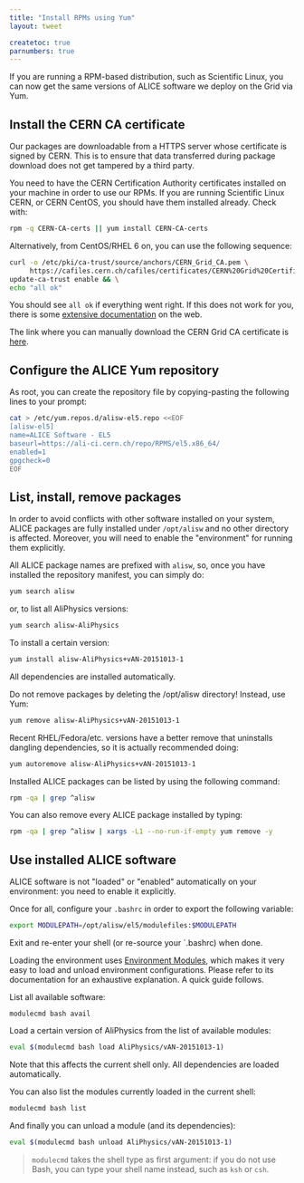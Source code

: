 ```yaml
---
title: "Install RPMs using Yum"
layout: tweet

createtoc: true
parnumbers: true
---
```


If you are running a RPM-based distribution, such as Scientific Linux, you can
now get the same versions of ALICE software we deploy on the Grid via Yum.


Install the CERN CA certificate
-------------------------------

Our packages are downloadable from a HTTPS server whose certificate is signed by
CERN. This is to ensure that data transferred during package download does not
get tampered by a third party.

You need to have the CERN Certification Authority certificates installed on your
machine in order to use our RPMs. If you are running Scientific Linux CERN, or
CERN CentOS, you should have them installed already. Check with:

```bash
rpm -q CERN-CA-certs || yum install CERN-CA-certs
```

Alternatively, from CentOS/RHEL 6 on, you can use the following sequence:

```bash
curl -o /etc/pki/ca-trust/source/anchors/CERN_Grid_CA.pem \
     https://cafiles.cern.ch/cafiles/certificates/CERN%20Grid%20Certification%20Authority.crt && \
update-ca-trust enable && \
echo "all ok"
```

You should see `all ok` if everything went right. If this does not work for you,
there is some [extensive
documentation](https://www.happyassassin.net/2015/01/14/trusting-additional-cas-in-fedora-rhel-centos-dont-append-to-etcpkitlscertsca-bundle-crt-or-etcpkitlscert-pem/)
on the web.

The link where you can manually download the CERN Grid CA certificate is
[here](https://cafiles.cern.ch/cafiles/certificates/Grid.aspx).


Configure the ALICE Yum repository
----------------------------------

As root, you can create the repository file by copying-pasting the following
lines to your prompt:

```bash
cat > /etc/yum.repos.d/alisw-el5.repo <<EOF
[alisw-el5]
name=ALICE Software - EL5
baseurl=https://ali-ci.cern.ch/repo/RPMS/el5.x86_64/
enabled=1
gpgcheck=0
EOF
```


List, install, remove packages
------------------------------

In order to avoid conflicts with other software installed on your system, ALICE
packages are fully installed under `/opt/alisw` and no other directory is
affected. Moreover, you will need to enable the "environment" for running them
explicitly.

All ALICE package names are prefixed with `alisw`, so, once you have installed
the repository manifest, you can simply do:

```bash
yum search alisw
```

or, to list all AliPhysics versions:

```bash
yum search alisw-AliPhysics
```

To install a certain version:

```bash
yum install alisw-AliPhysics+vAN-20151013-1
```

All dependencies are installed automatically.

Do not remove packages by deleting the /opt/alisw directory! Instead, use Yum:

```bash
yum remove alisw-AliPhysics+vAN-20151013-1
```

Recent RHEL/Fedora/etc. versions have a better remove that uninstalls dangling
dependencies, so it is actually recommended doing:

```bash
yum autoremove alisw-AliPhysics+vAN-20151013-1
```

Installed ALICE packages can be listed by using the following command:

```bash
rpm -qa | grep ^alisw
```

You can also remove every ALICE package installed by typing:

```bash
rpm -qa | grep ^alisw | xargs -L1 --no-run-if-empty yum remove -y
```


Use installed ALICE software
----------------------------

ALICE software is not "loaded" or "enabled" automatically on your environment:
you need to enable it explicitly.

Once for all, configure your `.bashrc` in order to export the following
variable:

```bash
export MODULEPATH=/opt/alisw/el5/modulefiles:$MODULEPATH
```

Exit and re-enter your shell (or re-source your `.bashrc) when done.

Loading the environment uses [Environment
Modules](http://modules.sourceforge.net/), which makes it very easy to load and
unload environment configurations. Please refer to its documentation for an
exhaustive explanation. A quick guide follows.

List all available software:

```
modulecmd bash avail
```

Load a certain version of AliPhysics from the list of available modules:

```bash
eval $(modulecmd bash load AliPhysics/vAN-20151013-1)
```

Note that this affects the current shell only. All dependencies are loaded
automatically.

You can also list the modules currently loaded in the current shell:

```bash
modulecmd bash list
```

And finally you can unload a module (and its dependencies):

```bash
eval $(modulecmd bash unload AliPhysics/vAN-20151013-1)
```

> `modulecmd` takes the shell type as first argument: if you do not use Bash,
> you can type your shell name instead, such as `ksh` or `csh`.
